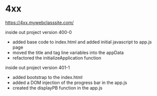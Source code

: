 # 4xx

https://4xx.mywebclasssite.com/

inside out project version 400-0
- added base code to index.html and added initial javascript to app.js page
- moved the title and tag line variables into the appData 
- refactored the initializeApplication function

inside out project version 401-1
- added bootstrap to the index.html
- added a DOM injection of the progress bar in the app.js
- created the displayPB function in the app.js